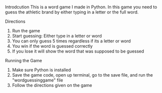 Introdcution 
This is a word game I made in Python. In this game you need to guess the athletic brand by either typing in a letter or the full word.

Directions 
1. Run the game
2. Start guessing: Either type in a letter or word
3. You can only guess 5 times regardless if its a letter or word
4. You win if the word is guessed correctly
5. If you lose it will show the word that was supposed to be guessed

Running the Game 
1. Make sure Python is installed
2. Save the game code, open up terminal, go to the save file, and run the "wordguessinggame" file
3. Follow the directions given on the game

